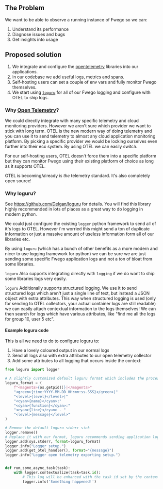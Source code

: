 ## The Problem

We want to be able to observe a running instance of Fwego so we can:

1. Understand its performance
2. Diagnose issues and bugs
3. Get insights into usage

## Proposed solution

1. We integrate and configure the [opentelemetry](https://opentelemetry.io/) libraries
   into our applications.
2. In our codebase we add useful logs, metrics and spans.
3. Self-hosting users can set a couple of env vars and fully monitor Fwego themselves.
4. We start using [`loguru`](https://github.com/Delgan/loguru) for all of our Fwego
   logging and configure with OTEL to
   ship logs.

### Why [Open Telemetry](https://opentelemetry.io/)?

We could directly integrate with many specific telemetry and cloud monitoring providers.
However we aren't sure which provider we want to stick with long term. OTEL is the new
modern way of doing telemetry and you can use it to send telemetry to almost any
cloud application monitoring platform. By picking a specific provider we would be
locking ourselves even further into their eco system. By using OTEL we can easily
switch.

For our self-hosting users, OTEL doesn't force them into a specific
platform
but they can monitor Fwego using their existing platform of choice as long as it
supports OTEL.

OTEL is becoming/already is *the* telemetry standard. It's also completely open source!

### Why loguru?

See https://github.com/Delgan/loguru for details. You will find this library highly
recommended in lots of places as a great way to do logging in modern python.

We could just configure the existing `logger` python framework to send all of
it's logs to OTEL. However i'm worried this might send a ton of duplicate
information or just a massive amount of useless information form all of our libraries
etc.

By using `loguru` (which has a bunch of other benefits as a more modern and nicer
to use logging framework for python) we can be sure we are just sending some
specific Fwego application logs and not a ton of bloat from some libraries.

`loguru` Also supports integrating directly with `logging` if we do want to ship
some libraries logs very easily.

`loguru` Additionally supports structured logging. We use it to send structured
logs which aren't just a single line of text, but instead a JSON object with extra
attributes. This way when structured logging is used (only for sending to OTEL
collectors, your actual container logs are still readable) we can easily attach
contextual information to the logs themselves! We can then search for logs which have
various attributes, like "find me all the logs for group 10, user 5 etc".

#### Example loguru code

This is all we need to do to configure loguru to:

1. Have a lovely coloured output in our normal logs
2. Send all logs also with extra attributes to our open telemetry collector
3. Add some attributes to all logging that occurs inside the context:

```python
from loguru import logger

# A slightly customized default loguru format which includes the process id.
loguru_format = (
    f"<magenta>{os.getpid()}|</magenta>"
    "<green>{time:YYYY-MM-DD HH:mm:ss.SSS}</green>|"
    "<level>{level}</level>|"
    "<cyan>{name}</cyan>:"
    "<cyan>{function}</cyan>:"
    "<cyan>{line}</cyan> - "
    "<level>{message}</level>"
)

# Remove the default loguru stderr sink
logger.remove()
# Replace it with our format, loguru recommends sending application logs to stderr.
logger.add(sys.stderr, format=loguru_format)
logger.info("Logger setup.")
logger.add(get_otel_handler(), format="{message}")
logger.info("Logger open telemetry exporting setup.")


def run_some_async_task(task):
    with logger.contextualize(task=task.id):
        # This log will be enhanced with the task id set by the context call above :) 
        logger.info('Something happened!')
```
